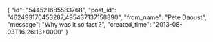  {
   "id": "544521685583768",
   "post_id": "462493170453287_495437137158890",
   "from_name": "Pete Daoust",
   "message": "Why was it so fast ?",
   "created_time": "2013-08-03T16:26:13+0000"
 }
